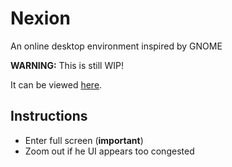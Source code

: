 # Nexion
An online desktop environment inspired by GNOME

**WARNING:** This is still WIP!

It can be viewed [here](https://orangefalcon14.github.io/Nexion/).

## Instructions
- Enter full screen (**important**)
- Zoom out if he UI appears too congested 
